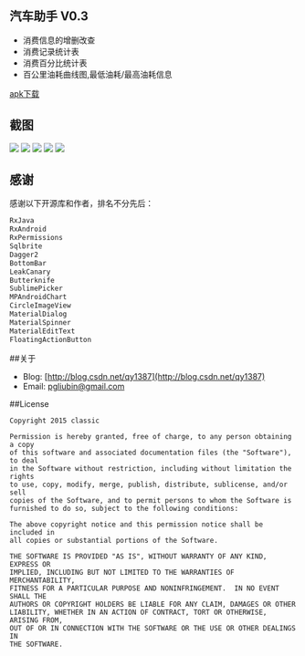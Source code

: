 ## 汽车助手 V0.3

- 消费信息的增删改查
- 消费记录统计表
- 消费百分比统计表
- 百公里油耗曲线图,最低油耗/最高油耗信息


[apk下载](https://github.com/qyxxjd/CarAssistant/blob/master/apk/CarAssistant_v0.3_beta.apk?raw=true)


## 截图
![](https://github.com/qyxxjd/CarAssistant/blob/master/screenshots/Screenshot001.png?raw=true)
![](https://github.com/qyxxjd/CarAssistant/blob/master/screenshots/Screenshot002.png?raw=true)
![](https://github.com/qyxxjd/CarAssistant/blob/master/screenshots/Screenshot003.png?raw=true)
![](https://github.com/qyxxjd/CarAssistant/blob/master/screenshots/Screenshot004.png?raw=true)
![](https://github.com/qyxxjd/CarAssistant/blob/master/screenshots/Screenshot005.png?raw=true)

## 感谢
感谢以下开源库和作者，排名不分先后：
```xml
RxJava 
RxAndroid 
RxPermissions
Sqlbrite 
Dagger2 
BottomBar 
LeakCanary
Butterknife 
SublimePicker 
MPAndroidChart 
CircleImageView 
MaterialDialog 
MaterialSpinner 
MaterialEditText 
FloatingActionButton 
```

##关于
* Blog: [http://blog.csdn.net/qy1387](http://blog.csdn.net/qy1387)
* Email: [pgliubin@gmail.com](http://mail.qq.com/cgi-bin/qm_share?t=qm_mailme&email=pgliubin@gmail.com)

##License
```
Copyright 2015 classic

Permission is hereby granted, free of charge, to any person obtaining a copy
of this software and associated documentation files (the "Software"), to deal
in the Software without restriction, including without limitation the rights
to use, copy, modify, merge, publish, distribute, sublicense, and/or sell
copies of the Software, and to permit persons to whom the Software is
furnished to do so, subject to the following conditions:

The above copyright notice and this permission notice shall be included in
all copies or substantial portions of the Software.

THE SOFTWARE IS PROVIDED "AS IS", WITHOUT WARRANTY OF ANY KIND, EXPRESS OR
IMPLIED, INCLUDING BUT NOT LIMITED TO THE WARRANTIES OF MERCHANTABILITY,
FITNESS FOR A PARTICULAR PURPOSE AND NONINFRINGEMENT.  IN NO EVENT SHALL THE
AUTHORS OR COPYRIGHT HOLDERS BE LIABLE FOR ANY CLAIM, DAMAGES OR OTHER
LIABILITY, WHETHER IN AN ACTION OF CONTRACT, TORT OR OTHERWISE, ARISING FROM,
OUT OF OR IN CONNECTION WITH THE SOFTWARE OR THE USE OR OTHER DEALINGS IN
THE SOFTWARE.
```
